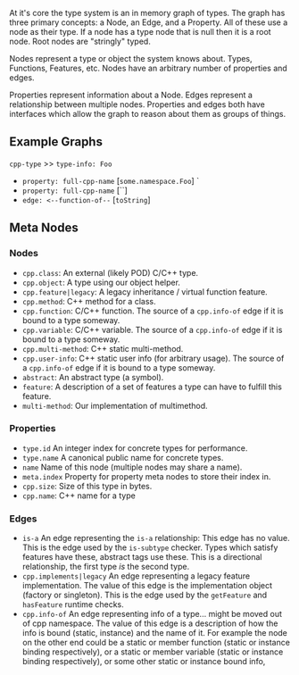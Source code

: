 At it's core the type system is an in memory graph of types. The graph has three primary concepts: a Node, an Edge, and a Property. All of these use a node as their type. If a node has a type node that is null then it is a root node. Root nodes are "stringly" typed.

Nodes represent a type or object the system knows about. Types, Functions, Features, etc. Nodes have an arbitrary number of properties and edges.

Properties represent information about a Node. Edges represent a relationship between multiple nodes. Properties and edges both have interfaces which allow the graph to reason about them as groups of things.

## Example Graphs

`cpp-type` >> `type-info: Foo`

* `property: full-cpp-name` [`some.namespace.Foo`] `
* `property: full-cpp-name` [``] 
* `edge: <--function-of--` [`toString`]

## Meta Nodes

### Nodes

* `cpp.class`: An external (likely POD) C/C++ type.
* `cpp.object`: A type using our object helper.
* `cpp.feature|legacy`: A legacy inheritance / virtual function feature.
* `cpp.method`: C++ method for a class.
* `cpp.function`: C/C++ function. The source of a `cpp.info-of` edge if it is bound to a type someway.
* `cpp.variable`: C/C++ variable. The source of a `cpp.info-of` edge if it is bound to a type someway.
* `cpp.multi-method`: C++ static multi-method.
* `cpp.user-info`: C++ static user info (for arbitrary usage). The source of a `cpp.info-of` edge if it is bound to a type someway.
* `abstract`: An abstract type (a symbol).
* `feature`: A description of a set of features a type can have to fulfill this feature.
* `multi-method`: Our implementation of multimethod.

### Properties

* `type.id` An integer index for concrete types for performance.
* `type.name` A canonical public name for concrete types.
* `name` Name of this node (multiple nodes may share a name).
* `meta.index` Property for property meta nodes to store their index in.
* `cpp.size`: Size of this type in bytes.
* `cpp.name`: C++ name for a type

### Edges

- `is-a` An edge representing the `is-a` relationship:
  This edge has no value. This is the edge used by the `is-subtype` checker. Types which satisfy features have these, abstract tags use these. This is a directional relationship, the first type *is* the second type.
- `cpp.implements|legacy` An edge representing a legacy feature implementation.
  The value of this edge is the implementation object (factory or singleton). This is the edge used by the `getFeature` and `hasFeature` runtime checks.
- `cpp.info-of` An edge representing info of a type... might be moved out of cpp namespace.
  The value of this edge is a description of how the info is bound (static, instance) and the name of it. For example the node on the other end could be a static or member function (static or instance binding respectively), or a static or member variable (static or instance binding respectively), or some other static or instance bound info,